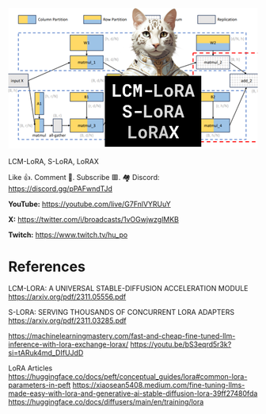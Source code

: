 ![](thumbnails/12.11.2023.png)

LCM-LoRA, S-LoRA, LoRAX

Like 👍. Comment 💬. Subscribe 🟥.
🏘 Discord: https://discord.gg/pPAFwndTJd

**YouTube:** https://youtube.com/live/G7FnlVYRUuY

**X:** https://twitter.com/i/broadcasts/1vOGwjwzglMKB

**Twitch:** https://www.twitch.tv/hu_po


# References

LCM-LORA: A UNIVERSAL STABLE-DIFFUSION ACCELERATION MODULE
https://arxiv.org/pdf/2311.05556.pdf

S-LORA: SERVING THOUSANDS OF CONCURRENT LORA ADAPTERS
https://arxiv.org/pdf/2311.03285.pdf

https://machinelearningmastery.com/fast-and-cheap-fine-tuned-llm-inference-with-lora-exchange-lorax/
https://youtu.be/bS3eqrd5r3k?si=tARuk4md_DIfUJdD

LoRA Articles
https://huggingface.co/docs/peft/conceptual_guides/lora#common-lora-parameters-in-peft
https://xiaosean5408.medium.com/fine-tuning-llms-made-easy-with-lora-and-generative-ai-stable-diffusion-lora-39ff27480fda
https://huggingface.co/docs/diffusers/main/en/training/lora

